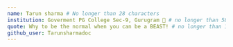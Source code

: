```yaml
---
name: Tarun sharma # No longer than 28 characters
institution: Goverment PG College Sec-9, Gurugram 🚩 # no longer than 58 characters
quote: Why to be the normal when you can be a BEAST! # no longer than 100 characters, avoid using quotes(") to guarantee the format remains the same.
github_user: Tarunsharmadoc
---
```

